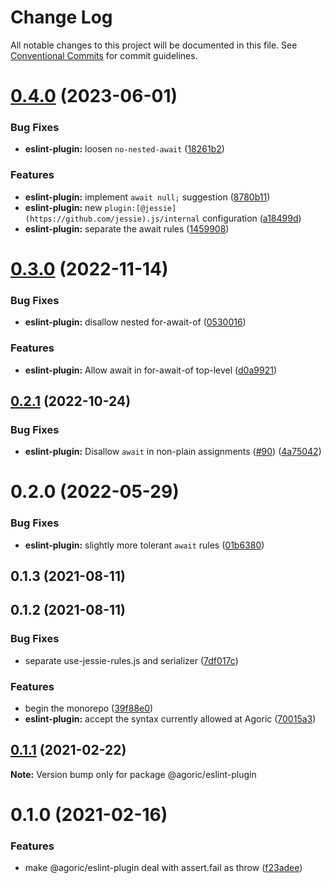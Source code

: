 # Change Log

All notable changes to this project will be documented in this file.
See [Conventional Commits](https://conventionalcommits.org) for commit guidelines.

# [0.4.0](https://github.com/endojs/Jessie/compare/@jessie.js/eslint-plugin@0.3.0...@jessie.js/eslint-plugin@0.4.0) (2023-06-01)


### Bug Fixes

* **eslint-plugin:** loosen `no-nested-await` ([18261b2](https://github.com/endojs/Jessie/commit/18261b2c3480a6886d305f6805dadcb02e88e984))


### Features

* **eslint-plugin:** implement `await null;` suggestion ([8780b11](https://github.com/endojs/Jessie/commit/8780b11249a0019926c7c7d81e8129e6494ab212))
* **eslint-plugin:** new `plugin:[@jessie](https://github.com/jessie).js/internal` configuration ([a18499d](https://github.com/endojs/Jessie/commit/a18499d72536a6593461034559b57262f82f341d))
* **eslint-plugin:** separate the await rules ([1459908](https://github.com/endojs/Jessie/commit/1459908d113b92b694ce76417fd3b112dda402ec))





# [0.3.0](https://github.com/endojs/Jessie/compare/@jessie.js/eslint-plugin@0.2.1...@jessie.js/eslint-plugin@0.3.0) (2022-11-14)


### Bug Fixes

* **eslint-plugin:** disallow nested for-await-of ([0530016](https://github.com/endojs/Jessie/commit/05300163483b3a5a18a358a59f821884a83d68ca))


### Features

* **eslint-plugin:** Allow await in for-await-of top-level ([d0a9921](https://github.com/endojs/Jessie/commit/d0a9921ef6b6ae68c050fe41f444edf4adf8ec2f))





## [0.2.1](https://github.com/endojs/Jessie/compare/@jessie.js/eslint-plugin@0.2.0...@jessie.js/eslint-plugin@0.2.1) (2022-10-24)


### Bug Fixes

* **eslint-plugin:** Disallow `await` in non-plain assignments ([#90](https://github.com/endojs/Jessie/issues/90)) ([4a75042](https://github.com/endojs/Jessie/commit/4a750424260aa5ccedf662d02835c5c0cc279149))





# 0.2.0 (2022-05-29)


### Bug Fixes

* **eslint-plugin:** slightly more tolerant `await` rules ([01b6380](https://github.com/Agoric/Jessie/commit/01b638007d17ce40e5cc7b91f073d3ee5b6350d7))



## 0.1.3 (2021-08-11)



## 0.1.2 (2021-08-11)


### Bug Fixes

* separate use-jessie-rules.js and serializer ([7df017c](https://github.com/Agoric/Jessie/commit/7df017cc98fb79c80694bb65211ec4405b31f9f9))


### Features

* begin the monorepo ([39f88e0](https://github.com/Agoric/Jessie/commit/39f88e06c3dce23fa8bb5194da93e16db864ee59))
* **eslint-plugin:** accept the syntax currently allowed at Agoric ([70015a3](https://github.com/Agoric/Jessie/commit/70015a3dc2a62e33950ffba72c778008f8ef0d9b))





## [0.1.1](https://github.com/Agoric/agoric-sdk/compare/@agoric/eslint-plugin@0.1.0...@agoric/eslint-plugin@0.1.1) (2021-02-22)

**Note:** Version bump only for package @agoric/eslint-plugin





# 0.1.0 (2021-02-16)


### Features

* make @agoric/eslint-plugin deal with assert.fail as throw ([f23adee](https://github.com/Agoric/agoric-sdk/commit/f23adee512aec50788d9c9efed1cea9d774dfe8f))
